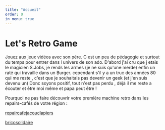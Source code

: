 ```yaml
---
title: "Accueil"
order: 0
in_menu: true
---
```

# Let's Retro Game


Jouez aux jeux vidéos avec son père. C est un peu de pédagogie et surtout du temps pour entrer dans l univers de son ado. D'abord j'ai cru que j etais le magicien S.Jobs, je rends les armes (je ne suis qu'une merde) enfin un raté qui travaille dans un Burger. cependant s'il y a un truc des années 80 qui me reste , c'est que je souhaitais pas devenir un geek (et j'en suis devenu un)
Donc soyons positif, tout n'est pas perdu , déjà il me reste a écouter et être moi même et papa peut être  !
 

Pourquoi ne pas faire découvrir votre première machine retro dans les repairs-cafés de votre région :

[repaircafejacouclapiers](https://newick.github.io/repaircafejacouclapiers/)

[bricosolidaire](https://www.lerabelais.org/agenda/bricosolidaire/) 